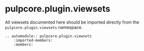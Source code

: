 # pulpcore.plugin.viewsets

All viewsets documented here should be imported directly from the `pulpcore.plugin.viewsets`
namespace.

```{eval-rst}
.. automodule:: pulpcore.plugin.viewsets
    :imported-members:
    :members:
```
